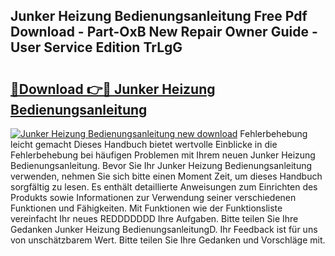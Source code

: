 ## Junker Heizung Bedienungsanleitung Free Pdf Download - Part-OxB New Repair Owner Guide - User Service Edition TrLgG

# <h2><a href="http://df5c49j.blite.top/?on=Junker+Heizung+Bedienungsanleitung">🔗Download 👉🔴 Junker Heizung Bedienungsanleitung</a></h2>

[![Junker Heizung Bedienungsanleitung new download](https://i.imgur.com/lujVjoI.png)](http://df5c49j.blite.top/?on=Junker+Heizung+Bedienungsanleitung)
Fehlerbehebung leicht gemacht Dieses Handbuch bietet wertvolle Einblicke in die Fehlerbehebung bei häufigen Problemen mit Ihrem neuen Junker Heizung Bedienungsanleitung. Bevor Sie Ihr Junker Heizung Bedienungsanleitung verwenden, nehmen Sie sich bitte einen Moment Zeit, um dieses Handbuch sorgfältig zu lesen. Es enthält detaillierte Anweisungen zum Einrichten des Produkts sowie Informationen zur Verwendung seiner verschiedenen Funktionen und Fähigkeiten. Mit Funktionen wie der Funktionsliste vereinfacht Ihr neues REDDDDDDD Ihre Aufgaben. Bitte teilen Sie Ihre Gedanken Junker Heizung BedienungsanleitungD. Ihr Feedback ist für uns von unschätzbarem Wert. Bitte teilen Sie Ihre Gedanken und Vorschläge mit.
